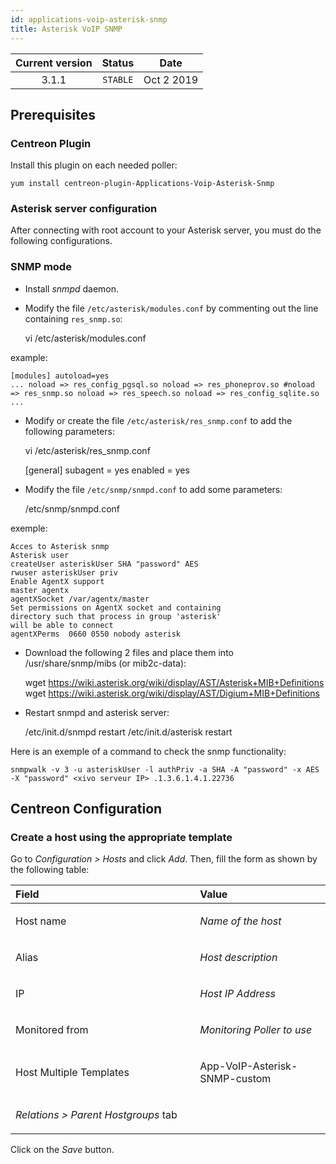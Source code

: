 ```yaml
---
id: applications-voip-asterisk-snmp
title: Asterisk VoIP SNMP
---
```


| Current version | Status | Date |
| :-: | :-: | :-: |
| 3.1.1 | `STABLE` | Oct  2 2019 |

## Prerequisites
### Centreon Plugin
Install this plugin on each needed poller:

    yum install centreon-plugin-Applications-Voip-Asterisk-Snmp


### Asterisk server configuration
After connecting with root account to your Asterisk server, you must do
the following configurations.

### SNMP mode
* Install *snmpd* daemon.
* Modify the file `/etc/asterisk/modules.conf` by commenting out the
    line containing `res_snmp.so`:

    vi /etc/asterisk/modules.conf

example: 

    [modules] autoload=yes
    ... noload => res_config_pgsql.so noload => res_phoneprov.so #noload => res_snmp.so noload => res_speech.so noload => res_config_sqlite.so ...

* Modify or create the file `/etc/asterisk/res_snmp.conf` to add the following parameters:


    vi /etc/asterisk/res\_snmp.conf

    [general]
    subagent = yes
    enabled = yes

* Modify the file `/etc/snmp/snmpd.conf` to add some parameters:


    /etc/snmp/snmpd.conf

exemple:

    Acces to Asterisk snmp
    Asterisk user
    createUser asteriskUser SHA "password" AES
    rwuser asteriskUser priv
    Enable AgentX support
    master agentx
    agentXSocket /var/agentx/master
    Set permissions on AgentX socket and containing
    directory such that process in group 'asterisk'
    will be able to connect
    agentXPerms  0660 0550 nobody asterisk

* Download the following 2 files and place them into
    /usr/share/snmp/mibs (or mib2c-data):


    wget https://wiki.asterisk.org/wiki/display/AST/Asterisk+MIB+Definitions
    wget https://wiki.asterisk.org/wiki/display/AST/Digium+MIB+Definitions

* Restart snmpd and asterisk server:


    /etc/init.d/snmpd restart /etc/init.d/asterisk restart

Here is an exemple of a command to check the snmp functionality:

    snmpwalk -v 3 -u asteriskUser -l authPriv -a SHA -A "password" -x AES -X "password" <xivo serveur IP> .1.3.6.1.4.1.22736

## Centreon Configuration
### Create a host using the appropriate template
Go to *Configuration &gt; Hosts* and click *Add*. Then, fill the form as
shown by the following table:

<table>
<colgroup>
<col width="58%" />
<col width="41%" />
</colgroup>
<thead>
<tr class="header">
<th align="left">Field</th>
<th align="left">Value</th>
</tr>
</thead>
<tbody>
<tr class="odd">
<td align="left"><p>Host name</p></td>
<td align="left"><p><em>Name of the host</em></p></td>
</tr>
<tr class="even">
<td align="left"><p>Alias</p></td>
<td align="left"><p><em>Host description</em></p></td>
</tr>
<tr class="odd">
<td align="left"><p>IP</p></td>
<td align="left"><p><em>Host IP Address</em></p></td>
</tr>
<tr class="even">
<td align="left"><p>Monitored from</p></td>
<td align="left"><p><em>Monitoring Poller to use</em></p></td>
</tr>
<tr class="odd">
<td align="left"><p>Host Multiple Templates</p></td>
<td align="left"><p>App-VoIP-Asterisk-SNMP-custom</p></td>
</tr>
<tr class="even">
<td align="left"><p><em>Relations &gt; Parent Hostgroups</em> tab</p></td>
<td align="left"></td>
</tr>
</tbody>
</table>

Click on the *Save* button.

